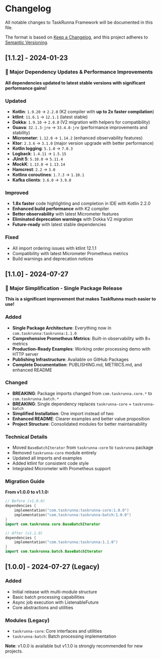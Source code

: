 # Changelog

All notable changes to TaskRunna Framework will be documented in this file.

The format is based on [Keep a Changelog](https://keepachangelog.com/en/1.0.0/),
and this project adheres to [Semantic Versioning](https://semver.org/spec/v2.0.0.html).

## [1.1.2] - 2024-01-23

### 🚀 Major Dependency Updates & Performance Improvements

**All dependencies updated to latest stable versions with significant performance gains!**

### Updated
- **Kotlin**: `1.9.20` → `2.2.0` (K2 compiler with **up to 2x faster compilation**)
- **ktlint**: `11.6.1` → `12.1.1` (latest stable)
- **Dokka**: `1.9.10` → `2.0.0` (V2 migration with helpers for compatibility)
- **Guava**: `32.1.3-jre` → `33.4.8-jre` (performance improvements and stability)
- **Micrometer**: `1.12.0` → `1.14.2` (enhanced observability features)
- **Ktor**: `2.3.6` → `3.1.0` (major version upgrade with better performance)
- **Kotlin logging**: `5.1.0` → `7.0.3`
- **Logback**: `1.4.11` → `1.5.15`
- **JUnit 5**: `5.10.0` → `5.11.4`
- **MockK**: `1.13.8` → `1.13.14`
- **Hamcrest**: `2.2` → `3.0`
- **Kotlinx coroutines**: `1.7.3` → `1.10.1`
- **Kafka clients**: `3.6.0` → `3.9.0`

### Improved
- **1.8x faster** code highlighting and completion in IDE with Kotlin 2.2.0
- **Enhanced build performance** with K2 compiler
- **Better observability** with latest Micrometer features
- **Eliminated deprecation warnings** with Dokka V2 migration
- **Future-ready** with latest stable dependencies

### Fixed
- All import ordering issues with ktlint 12.1.1
- Compatibility with latest Micrometer Prometheus metrics
- Build warnings and deprecation notices

## [1.1.0] - 2024-07-27

### 🎯 Major Simplification - Single Package Release

**This is a significant improvement that makes TaskRunna much easier to use!**

### Added
- **Single Package Architecture**: Everything now in `com.taskrunna:taskrunna:1.1.0`
- **Comprehensive Prometheus Metrics**: Built-in observability with 8+ metrics
- **Production-Ready Examples**: Working order processing demo with HTTP server
- **Publishing Infrastructure**: Available on GitHub Packages
- **Complete Documentation**: PUBLISHING.md, METRICS.md, and enhanced README

### Changed
- **BREAKING**: Package imports changed from `com.taskrunna.core.*` to `com.taskrunna.batch.*`
- **BREAKING**: Single dependency replaces `taskrunna-core` + `taskrunna-batch`
- **Simplified Installation**: One import instead of two
- **Enhanced README**: Clearer examples and better value proposition
- **Project Structure**: Consolidated modules for better maintainability

### Technical Details
- Moved `BaseBatchIterator` from `taskrunna-core` to `taskrunna` package
- Removed `taskrunna-core` module entirely
- Updated all imports and examples
- Added ktlint for consistent code style
- Integrated Micrometer with Prometheus support

### Migration Guide

**From v1.0.0 to v1.1.0:**

```kotlin
// Before (v1.0.0)
dependencies {
    implementation("com.taskrunna:taskrunna-core:1.0.0")
    implementation("com.taskrunna:taskrunna-batch:1.0.0")
}
import com.taskrunna.core.BaseBatchIterator

// After (v1.1.0) 
dependencies {
    implementation("com.taskrunna:taskrunna:1.1.0")
}
import com.taskrunna.batch.BaseBatchIterator
```

## [1.0.0] - 2024-07-27 (Legacy)

### Added
- Initial release with multi-module structure
- Basic batch processing capabilities
- Async job execution with ListenableFuture
- Core abstractions and utilities

### Modules (Legacy)
- `taskrunna-core`: Core interfaces and utilities
- `taskrunna-batch`: Batch processing implementation

**Note**: v1.0.0 is available but v1.1.0 is strongly recommended for new projects. 